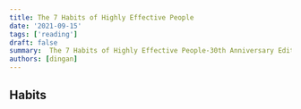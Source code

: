 ```yaml
---
title: The 7 Habits of Highly Effective People
date: '2021-09-15'
tags: ['reading']
draft: false
summary:  The 7 Habits of Highly Effective People-30th Anniversary Edition
authors: [dingan]
---
```


## Habits